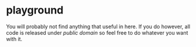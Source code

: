 playground
==========

You will probably not find anything that useful in here. If you do however, all
code is released under *public domain* so feel free to do whatever you want with
it.
